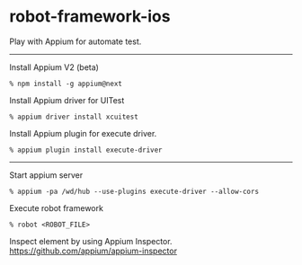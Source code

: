 # robot-framework-ios
Play with Appium for automate test.

---
Install Appium V2 (beta)

`% npm install -g appium@next`


Install Appium driver for UITest

`% appium driver install xcuitest`

Install Appium plugin for execute driver.

`% appium plugin install execute-driver`

---

Start appium server

`% appium -pa /wd/hub --use-plugins execute-driver --allow-cors`

Execute robot framework

`% robot <ROBOT_FILE>`

Inspect element by using Appium Inspector.
https://github.com/appium/appium-inspector
